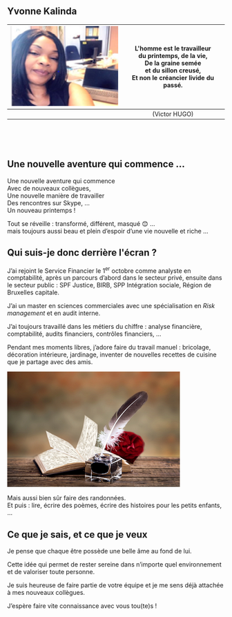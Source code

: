 <link rel="stylesheet" href="S2.css">
<link rel="stylesheet" href="foghorn2.css">
<style>
img[src*="#look"] {
   width:500px;
   height:333px;
   border-radius: 20%;
   border: #5f9ea0 3px solid;
   margin-left: 25px;
}
img[src*="#portrait"] {
   margin-right: 15px;
   margin-top: 15px;
   margin-bottom: 15px;
   border-radius: 10%;
}
</style>

## Yvonne Kalinda 

| ![](Yvonne_Kalinda.png#portrait) | L'homme est le travailleur<br>du printemps, de la vie,<br>De la graine semée<br>et du sillon creusé,<br>Et non le créancier livide du passé. |
| ---: | :---: |
| &nbsp; | (Victor HUGO) |

&nbsp;

&nbsp;

## Une nouvelle aventure qui commence ...

Une nouvelle aventure qui commence  
Avec de nouveaux collègues,  
Une nouvelle manière de travailler  
Des rencontres sur Skype, ...  
Un nouveau printemps !

Tout se réveille : transformé, différent, masqué 😊 ...   
mais toujours aussi beau et plein d’espoir d’une vie nouvelle et riche ...

## Qui suis-je donc derrière l'écran ?

J’ai rejoint le Service Financier le 1<sup>er</sup> octobre comme analyste en comptabilité, après un parcours d’abord dans le secteur privé, ensuite dans le secteur public : SPF Justice, BIRB, SPP Intégration sociale, Région de Bruxelles capitale.

J’ai un master en sciences commerciales avec une spécialisation en *Risk management* et en audit interne. 

J’ai toujours travaillé dans les métiers du chiffre : analyse financière, comptabilité, audits financiers, contrôles financiers, ...

Pendant mes moments libres, j’adore faire du travail manuel : bricolage, décoration intérieure, jardinage, inventer de nouvelles recettes de cuisine que je partage avec des amis.  

![](poemes.png#look)

Mais aussi bien sûr faire des randonnées.  
Et puis : lire, écrire des poèmes, écrire des histoires pour les petits enfants, ...

## Ce que je sais, et ce que je veux

Je pense que chaque être possède une belle âme au fond de lui.  

Cette idée qui permet de rester sereine dans n’importe quel environnement et de valoriser toute personne.

Je suis heureuse de faire partie de votre équipe et je me sens déjà attachée à mes nouveaux collègues.  

J’espère faire vite connaissance avec vous tou(te)s !


